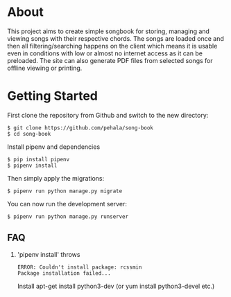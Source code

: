 
# About
This project aims to create simple songbook for storing, managing and viewing songs with their respective chords. The songs are loaded once and then all filtering/searching happens on the client which means it is usable even in conditions with low or almost no internet access as it can be preloaded. The site can also generate PDF files from selected songs for offline viewing or printing.

# Getting Started

First clone the repository from Github and switch to the new directory:

    $ git clone https://github.com/pehala/song-book
    $ cd song-book
    
Install pipenv and dependencies

    $ pip install pipenv
    $ pipenv install 
    
Then simply apply the migrations:

    $ pipenv run python manage.py migrate

You can now run the development server:

    $ pipenv run python manage.py runserver

## FAQ

1. 'pipenv install' throws 

       ERROR: Couldn't install package: rcssmin
       Package installation failed...

    Install apt-get install python3-dev (or yum install python3-devel etc.)

